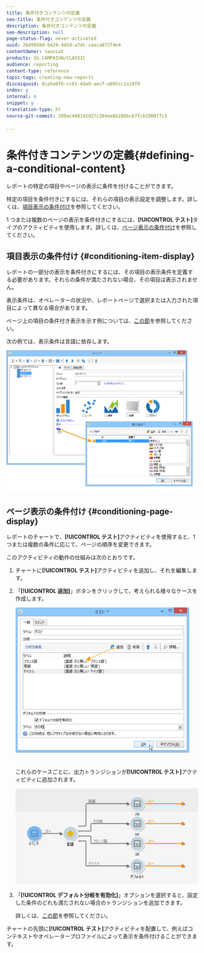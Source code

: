 ```yaml
---
title: 条件付きコンテンツの定義
seo-title: 条件付きコンテンツの定義
description: 条件付きコンテンツの定義
seo-description: null
page-status-flag: never-activated
uuid: 2b49958d-6429-445d-a7dc-caaca072f4e4
contentOwner: sauviat
products: SG_CAMPAIGN/CLASSIC
audience: reporting
content-type: reference
topic-tags: creating-new-reports
discoiquuid: 0ca5e0f6-cc81-4da9-aecf-a095cc1a19f9
index: y
internal: n
snippet: y
translation-type: ht
source-git-commit: 209ac4d81d2d27c264ee6b288bcb7fcb1900ffc5

---
```



# 条件付きコンテンツの定義{#defining-a-conditional-content}

レポートの特定の項目やページの表示に条件を付けることができます。

特定の項目を条件付きにするには、それらの項目の表示設定を調整します。詳しくは、[項目表示の条件付け](#conditioning-item-display)を参照してください。

1 つまたは複数のページの表示を条件付きにするには、**[!UICONTROL テスト]**&#x200B;タイプのアクティビティを使用します。詳しくは、[ページ表示の条件付け](#conditioning-page-display)を参照してください。

## 項目表示の条件付け {#conditioning-item-display}

レポートの一部分の表示を条件付きにするには、その項目の表示条件を定義する必要があります。それらの条件が満たされない場合、その項目は表示されません。

表示条件は、オペレーターの状況や、レポートページで選択または入力された項目によって異なる場合があります。

ページ上の項目の条件付き表示を示す例については、[この節](../../web/using/form-rendering.md#defining-fields-conditional-display)を参照してください。

次の例では、表示条件は言語に依存します。

![](assets/reporting_display_condition.png)

## ページ表示の条件付け {#conditioning-page-display}

レポートのチャートで、**[!UICONTROL テスト]**&#x200B;アクティビティを使用すると、1 つまたは複数の条件に応じて、ページの順序を変更できます。

このアクティビティの動作の仕組みは次のとおりです。

1. チャートに&#x200B;**[!UICONTROL テスト]**&#x200B;アクティビティを追加し、それを編集します。
1. 「**[!UICONTROL 追加]**」ボタンをクリックして、考えられる様々なケースを作成します。

   ![](assets/reporting_test_sample.png)

   これらのケースごとに、出力トランジションが&#x200B;**[!UICONTROL テスト]**&#x200B;アクティビティに追加されます。

   ![](assets/reporting_test_transitions.png)

1. 「**[!UICONTROL デフォルト分岐を有効化]**」オプションを選択すると、設定した条件のどれも満たされない場合のトランジションを追加できます。

   詳しくは、[この節](../../web/using/defining-web-forms-page-sequencing.md#conditional-page-display)を参照してください。

チャートの先頭に&#x200B;**[!UICONTROL テスト]**&#x200B;アクティビティを配置して、例えばコンテキストやオペレータープロファイルによって表示を条件付けることができます。
